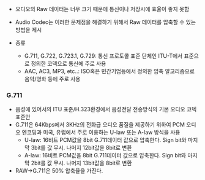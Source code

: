 
- 오디오의 Raw 데이터는 너무 크기 때문에 통신이나 저장시에 효율이 좋지 못함
- Audio Codec는 이러한 문제점을 해결하기 위해서 Raw 데이터를 압축할 수 있는 방법을 제시

- 종류
  - G.711, G.722, G.723.1, G.729: 통신 프로토콜 표준 단체인 ITU-T에서 표준으로 정의한 코덱으로 통신에 주로 사용
  - AAC, AC3, MP3, etc..: ISO혹은 민간기업등에서 정의한 압축 알고리즘으로 음악/영화 등에 주로 사용

### G.711

- 음성에 있어서의 ITU 표준/H.323환경에서 음성전달 전송방식의 기본 오디오 코덱 표준안
- G.711은 64Kbps에서 3KHz의 전화급 오디오 품질을 제공하기 위하여 PCM 오디오 엔코딩과 미국, 유럽에서 주로 이용하는 U-law 또는 A-law 방식을 사용
  - U-law: 16비트 PCM값을 8bit G.711데이터 값으로 압축한다. Sign bit와 마지막 3bit를 값 무시. 나머지 12bit값을 8bit로 변환
  - A-law: 16비트 PCM값을 8bit G.711데이터 값으로 압축한다. Sign bit와 마지막 2bit를 값 무시. 나머지 13bit값을 8bit로 변환
- RAW->G.711은 50% 압축율을 가진다.
